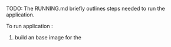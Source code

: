 TODO: The RUNNING.md briefly outlines steps needed to run the application.

To run application :

1. build an base image for the 